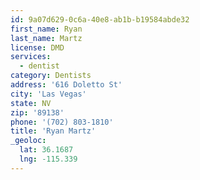 ```yaml
---
id: 9a07d629-0c6a-40e8-ab1b-b19584abde32
first_name: Ryan
last_name: Martz
license: DMD
services:
  - dentist
category: Dentists
address: '616 Doletto St'
city: 'Las Vegas'
state: NV
zip: '89138'
phone: '(702) 803-1810'
title: 'Ryan Martz'
_geoloc:
  lat: 36.1687
  lng: -115.339
---
```

